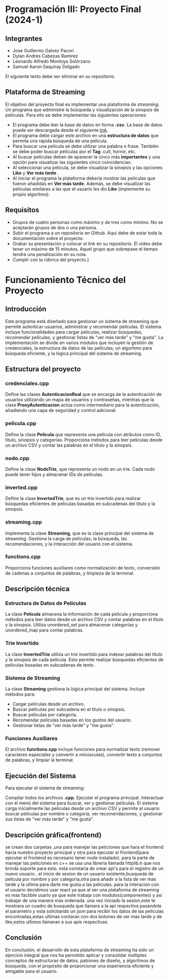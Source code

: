# Programación III: Proyecto Final (2024-1)

## Integrantes
* Jose Guillermo Galvez Pacori
* Dylan Andres Cabezas Ramirez
* Leonardo Alfredo Montoya Solórzano
* Samuel Aaron Saquiray Delgado

El siguiente texto debe ser eliminar en su repositorio.

## Plataforma de Streaming
El objetivo del proyecto final es implementar una plataforma de *streaming*. Un programa que administre la búsqueda y visualización de la sinopsis de películas. Para ello se debe implementar las siguientes operaciones:

* El programa debe leer la base de datos en forma **.csv**. La base de datos puede ser descargada desde el siguiente [link](https://drive.google.com/file/d/1iusSIbmXJW_OUBm6X7Ik593rgCGPCPza/view?usp=sharing).
* El programa debe cargar este archivo en una **estructura de datos** que permita una rápida búsqueda de una película.
* Para buscar una película se debe utilizar una palabra o frase. También se debe poder buscar películas por el **Tag**: cult, horror, etc.
* Al buscar películas deben de aparecer la cinco más **importantes** y una opción para visualizar las siguientes cinco coincidencias.
* Al seleccionar una película, se debe visualizar la sinopsis y las opciones **Like** y **Ver más tarde** .
* Al iniciar el programa la plataforma debería mostrar las películas que fueron añadidas en **Ver más tarde**. Además, se debe visualizar las películas similares a las que el usuario les dio **Like** (implemente su propio algoritmo).

## Requisitos
* Grupos de cuatro personas como máximo y de tres como mínimo. No se aceptarán grupos de dos o una persona.
* Subir el programa a un repositorio en Github. Aquí debe de estar toda la documentación sobre el proyecto.
* Grabar su presentación y colocar el link en su repositorio. El video debe tener un máximo de 15 minutos. Aquel grupo que sobrepase el tiempo tendrá una penalización en su nota.
* Cumplir con la rúbrica del proyecto.}

# Funcionamiento Técnico del Proyecto

## Introducción
Este programa está diseñado para gestionar un sistema de streaming que permite autenticar usuarios, administrar y recomendar películas. El sistema incluye funcionalidades para cargar películas, realizar búsquedas, recomendar películas, y gestionar listas de "ver más tarde" y "me gusta". La implementación se divide en varios módulos que incluyen la gestión de credenciales, la estructura de datos de las películas, un algoritmo para búsqueda eficiente, y la lógica principal del sistema de streaming.

## Estructura del proyecto

### credenciales.cpp
Define las clases **AutenticacionReal** que se encarga de la autenticación de usuarios utilizando un mapa de usuarios y contraseñas, mientras que la clase **ProxyAutenticacion** actúa como intermediario para la autenticación, añadiendo una capa de seguridad y control adicional.

### pelicula.cpp
Define la clase **Pelicula** que representa una película con atributos como ID, título, sinopsis y categorías. Proporciona métodos para leer películas desde un archivo CSV y contar las palabras en el título y la sinopsis.

### nodo.cpp
Define la clase **NodoTrie**, que representa un nodo en un trie. Cada nodo puede tener hijos y almacenar IDs de películas.

### inverted.cpp
Define la clase **InvertedTrie**, que es un trie invertido para realizar búsquedas eficientes de películas basadas en subcadenas del título y la sinopsis.

### streaming.cpp
Implementa la clase **Streaming**, que es la clase principal del sistema de streaming. Gestiona la carga de películas, la búsqueda, las recomendaciones, y la interacción del usuario con el sistema.

### functions.cpp
Proporciona funciones auxiliares como normalización de texto, conversión de cadenas a conjuntos de palabras, y limpieza de la terminal.

## Descripción técnica

### Estructura de Datos de Películas
La clase **Pelicula** almacena la información de cada película y proporciona métodos para leer datos desde un archivo CSV y contar palabras en el título y la sinopsis. Utiliza unordered_set para almacenar categorías y unordered_map para contar palabras.

### Trie Invertido
La clase **InvertedTrie** utiliza un trie invertido para indexar palabras del título y la sinopsis de cada película. Esto permite realizar búsquedas eficientes de películas basadas en subcadenas de texto.

### Sistema de Streaming
La clase **Streaming** gestiona la lógica principal del sistema. Incluye métodos para:
* Cargar películas desde un archivo.
* Buscar películas por subcadena en el título o sinopsis.
* Buscar películas por categoría.
* Recomendar películas basadas en los gustos del usuario.
* Gestionar listas de "ver más tarde" y "me gusta".

### Funciones Auxiliares
El archivo **functions.cpp** incluye funciones para normalizar texto (remover caracteres especiales y convertir a minúsculas), convertir texto a conjuntos de palabras, y limpiar la terminal.

## Ejecución del Sistema
Para ejecutar el sistema de streaming:

Compilar todos los archivos **.cpp**.
Ejecutar el programa principal.
Interactuar con el menú del sistema para buscar, ver y gestionar películas.
El sistema carga inicialmente las películas desde un archivo CSV y permite al usuario buscar películas por nombre o categoría, ver recomendaciones, y gestionar sus listas de "ver más tarde" y "me gusta".

## Descripción gráfica(frontend)
se crean dos carpetas ,una para manejar las peticiones que hara el frontend hacia nuestro proyecto principal y otra para ejecutar el frontend(para ejecutar el frontend es necesario tener node instalado).
para la parte de manejar las peticiones en c++ se usa una libreria llamada httplib.h que nos brinda soporte para esto.
esta constaria de crear api's para el registro de un nuevo usuario , el inicio de sesion de un usuario existente,busqueda de pelicula por nombre y por categoria,otra para añadir a la lista de ver mas tarde y la ultima para darle me gusta a las peliculas.
para la interacion con el usuario decidimos usar react ya que al ser una plataforma de streaming es mas factible usarlo ya que este trabaja con modulos(componentes) y asi trabajar de una manera mas ordenada.
una vez iniciado la sesion,este te mostrara un cuadro de busqueda que llamara a la api respectiva pasandole el parametro y esta solicitando un json para recibir los datos de las peliculas encontradas,estas ultimas contaran con dos botones de ver mas tarde y de like,estos ultimos llamaran a sus apis respectivas.

## Conclusión
En conclusión, el desarrollo de esta plataforma de streaming ha sido un ejercicio integral que nos ha permitido aplicar y consolidar múltiples conceptos de estructuras de datos, patrones de diseño, y algoritmos de búsqueda, con el propósito de proporcionar una experiencia eficiente y amigable para el usuario.
